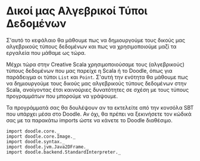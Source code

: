 # Δικοί μας Αλγεβρικοί Τύποι Δεδομένων

Σ'αυτό το κεφάλαιο θα μάθουμε πως να δημιουργούμε τους δικούς μας αλγεβρικούς τύπους δεδομένων και πως να χρησιμοποιούμε μαζί τα εργαλεία που μάθαμε ως τώρα.

Μέχρι τώρα στην Creative Scala χρησιμοποιούσαμε τους (αλγεβρικούς) τύπους δεδομένων που μας παρείχε η Scala ή το Doodle, όπως για παράδειγμα οι τύποι `List` και `Point`. Σ'αυτή την ενότητα θα μάθουμε πως να δημιουργούμε τους δικούς μας αλγεβρικούς τύπους δεδομένων στην Scala, ανοίγοντας έτσι καινούριες δυνατότητες σε σχέση με τους τύπους προγραμμάτων που μπορούμε να γράψουμε.

<div class="callout callout-info">
Τα προγράμματά σας θα δουλέψουν αν τα εκτελείτε από την κονσόλα SBT που υπάρχει μέσα στο Doodle. Αν όχι, θα πρέπει να ξεκινήσετε τον κώδικά σας με τα παρακάτω imports ώστε να κάνετε το Doodle διαθέσιμο.

```tut:silent
import doodle.core._
import doodle.core.Image._
import doodle.syntax._
import doodle.jvm.Java2DFrame._
import doodle.backend.StandardInterpreter._
```
</div>

